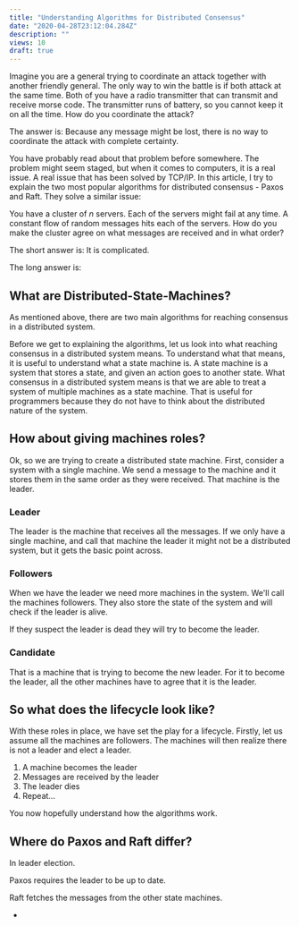 ```yaml
---
title: "Understanding Algorithms for Distributed Consensus"
date: "2020-04-28T23:12:04.284Z"
description: ""
views: 10
draft: true
---
```



<!-- 

Getting humans to agree on what's right or wrong is really hard. Making machines agree is should be much easier - in theory. That is until you realize that a machine can die at any time, can loose its ability to speak and so on. In this blog post I'll go throught the paper called "Paxos vs Raft: Have we reached consensus on distributed consensus?" and try to explain what the different algorithms do.


Paper 

Abstract
- Consensus is critical 
- Two main algorithms 
    - Paxos
    - Raft
- Raft is simpler 

Introduction 
- State machine replication 
    - Paxos is the defecto algorithm -> hard to understand
- Raft is simpler whilst being as efficient
- Reft 
    - Presentation
        - Pragmatic
    - Simplicity 
        - Simlicity over performance 
    - Underlying algorithm
        - Novel approach to lear election
- Paxos is a family of algorithms 
    - Chubby 
- No difference in understandability

Background 
- 

-->


Imagine you are a general trying to coordinate an attack together with another friendly general. The only way to win the battle is if both attack at the same time. Both of you have a radio transmitter that can transmit and receive morse code. The transmitter runs of battery, so you cannot keep it on all the time. How do you coordinate the attack?

The answer is: Because any message might be lost, there is no way to coordinate the attack with complete certainty.

You have probably read about that problem before somewhere. The problem might seem staged, but when it comes to computers, it is a real issue. A real issue that has been solved by TCP/IP. In this article, I try to explain the two most popular algorithms for distributed consensus - Paxos and Raft. They solve a similar issue:

You have a cluster of _n_ servers. Each of the servers might fail at any time. A constant flow of random messages hits each of the servers. How do you make the cluster agree on what messages are received and in what order?

The short answer is: It is complicated.

The long answer is:

## What are Distributed-State-Machines?

As mentioned above, there are two main algorithms for reaching consensus in a distributed system.

Before we get to explaining the algorithms, let us look into what reaching consensus in a distributed system means. To understand what that means, it is useful to understand what a state machine is. A state machine is a system that stores a state, and given an action goes to another state. What consensus in a distributed system means is that we are able to treat a system of multiple machines as a state machine. That is useful for programmers because they do not have to think about the distributed nature of the system.

## How about giving machines roles?

Ok, so we are trying to create a distributed state machine. First, consider a system with a single machine. We send a message to the machine and it stores them in the same order as they were received. That machine is the leader.

### Leader

The leader is the machine that receives all the messages. If we only have a single machine, and call that machine the leader it might not be a distributed system, but it gets the basic point across.

### Followers

When we have the leader we need more machines in the system. We&#39;ll call the machines followers. They also store the state of the system and will check if the leader is alive.

If they suspect the leader is dead they will try to become the leader.

### Candidate

That is a machine that is trying to become the new leader. For it to become the leader, all the other machines have to agree that it is the leader.

## So what does the lifecycle look like?

With these roles in place, we have set the play for a lifecycle. Firstly, let us assume all the machines are followers. The machines will then realize there is not a leader and elect a leader.

1. A machine becomes the leader
2. Messages are received by the leader
3. The leader dies
4. Repeat...

You now hopefully understand how the algorithms work.

## Where do Paxos and Raft differ?

In leader election.

Paxos requires the leader to be up to date.

Raft fetches the messages from the other state machines.

-